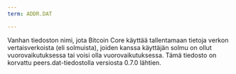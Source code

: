 ```yaml
---
term: ADDR.DAT

---
```

Vanhan tiedoston nimi, jota Bitcoin Core käyttää tallentamaan tietoja verkon vertaisverkoista (eli solmuista), joiden kanssa käyttäjän solmu on ollut vuorovaikutuksessa tai voisi olla vuorovaikutuksessa. Tämä tiedosto on korvattu peers.dat-tiedostolla versiosta 0.7.0 lähtien.